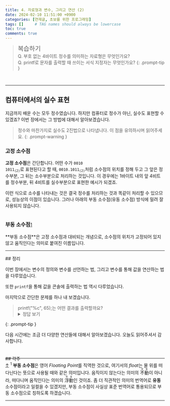 ```yaml
---
title: 4. 자료형과 변수, 그리고 연산 (2)
date: 2024-02-10 11:51:00 +0900
categories: [연재글, 초보를 위한 프로그래밍]
tags: []     # TAG names should always be lowercase
toc: true
comments: true
---
```


> <span style="font-weight: 500; font-size: 1.4em; margin-top: -5px; display: inline-block">복습하기</span><br>
> Q. 부호 없는 4바이트 정수를 의미하는 자료형은 무엇인가요?<br>
> Q. printf로 문자를 출력할 때 쓰이는 서식 지정자는 무엇인가요?
{: .prompt-tip }

<br>
<hr>

## 컴퓨터에서의 실수 표현
지금까지 배운 수는 모두 정수였습니다. 하지만 컴퓨터로 정수가 아닌, 실수도 표현할 수 있겠죠? 이번 장에서는 그 방법에 대해서 알아보겠습니다.

> 정수와 마찬가지로 실수도 2진법으로 나타냅니다. 이 점을 유의하시며 읽어주세요.
{: .prompt-warning }

### 고정 소수점
**고정 소수점**은 간단합니다. 어떤 수가 <code>0010 1011<sub>(2)</sub></code>로 표현된다고 할 때, <code>0010.1011<sub>(2)</sub></code>처럼 소수점의 위치를 정해 두고 그 앞은 정수부분, 그 뒤는 소수부분으로 처리하는 것입니다. 이 경우에는 1바이트 내의 앞 4비트를 정수부분, 뒤 4비트를 실수부분으로 표현한 예시가 되겠죠.

이런 식으로 소수를 나타내는 것은 결국 정수를 처리하는 것과 똑같이 처리할 수 있으므로, 성능상의 이점이 있습니다. 그러나 아래의 부동 소수점(유동 소수점) 방식에 밀려 잘 사용되지 않습니다.

<div><h3 style="display: inline-block" id="부동-소수점">부동 소수점</h3><a href="#fn-1" id="rfn-1">1</a></div>
**부동 소수점**은 고정 소수점과 대비되는 개념으로, 소수점의 위치가 고정되어 있지 않고 움직인다는 의미로 붙여진 이름입니다.


<br>
<hr>
## 정리

이번 장에서는 변수의 정의와 변수를 선언하는 법, 그리고 변수를 통해 값을 연산하는 법을 다루었습니다.

또한 `printf`을 통해 값을 콘솔에 출력하는 법 역시 다루었습니다.

마지막으로 간단한 문제를 하나 내 보겠습니다.
> <span class="font-mspace">printf("%c", 65);</span>는 어떤 결과를 출력할까요?
> <details style="margin-top: -15px">
>    <summary>정답 보기</summary>
>    <p style="margin: -2px 0.5rem">정답은 <code>A</code>입니다. 이유가 궁금하시다면, <a href="/posts/Code-lesson-2#컴퓨터에서의-문자-저장">2장</a>을 참고하세요.</p>
> </details>
{: .prompt-tip }

다음 시간에는 조금 더 다양한 연산들에 대해서 알아보겠습니다. 오늘도 읽어주셔서 감사합니다.

<br>
<hr style="margin-bottom: -10px">
<span class="hide-next"></span>
## 각주
<div class="footnote" id="fn-1"><a href="#rfn-1">↑</a> <sup>1</sup> <b>부동 소수점</b>은 영어 <i>Floating Point</i>를 직역한 것으로, 여기서의 <i>float</i>는 물 위를 떠다닌다는 뜻으로 사용될 때와 같은 의미입니다. 움직이지 않는다는 의미의 <ruby>不<rt>부</rt></ruby><ruby>動<rt>동</rt></ruby>이 아니라, 떠다니며 움직인다는 의미의 <ruby>浮<rt>부</rt></ruby><ruby>動<rt>동</rt></ruby>인 것이죠. 좀 더 직관적인 의미의 번역어로 <b>유동</b> 소수점이라고 일컬을 수 있겠지만, 부동 소수점이 사실상 표준 번역어로 통용되므로 부동 소수점으로 칭하도록 하겠습니다.</div>
<hr>
